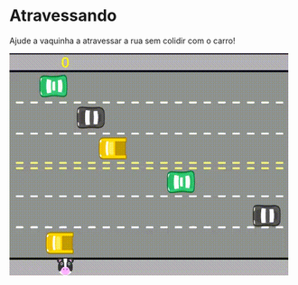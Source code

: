 # Atravessando

Ajude a vaquinha a atravessar a rua sem colidir com o carro!

<p>
<img src="gif/atravessar.gif">
</p>
